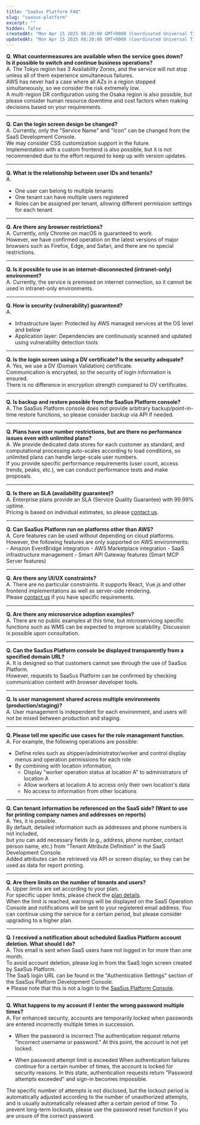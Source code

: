 ```yaml
---
title: "SaaSus Platform FAQ"
slug: "saasus-platform"
excerpt: ""
hidden: false
createdAt: "Mon Apr 15 2025 08:20:00 GMT+0000 (Coordinated Universal Time)"
updatedAt: "Mon Apr 15 2025 08:20:00 GMT+0000 (Coordinated Universal Time)"
---
```


**Q. What countermeasures are available when the service goes down?  
Is it possible to switch and continue business operations?**  
A. The Tokyo region has 3 Availability Zones, and the service will not stop unless all of them experience simultaneous failures.  
AWS has never had a case where all AZs in a region stopped simultaneously, so we consider the risk extremely low.  
A multi-region DR configuration using the Osaka region is also possible, but please consider human resource downtime and cost factors when making decisions based on your requirements.

---

**Q. Can the login screen design be changed?**  
A. Currently, only the "Service Name" and "Icon" can be changed from the SaaS Development Console.  
We may consider CSS customization support in the future.  
Implementation with a custom frontend is also possible, but it is not recommended due to the effort required to keep up with version updates.

---

**Q. What is the relationship between user IDs and tenants?**  
A.  
- One user can belong to multiple tenants  
- One tenant can have multiple users registered  
- Roles can be assigned per tenant, allowing different permission settings for each tenant

---

**Q. Are there any browser restrictions?**  
A. Currently, only Chrome on macOS is guaranteed to work.  
However, we have confirmed operation on the latest versions of major browsers such as Firefox, Edge, and Safari, and there are no special restrictions.

---

**Q. Is it possible to use in an internet-disconnected (intranet-only) environment?**  
A. Currently, the service is premised on internet connection, so it cannot be used in intranet-only environments.

---

**Q. How is security (vulnerability) guaranteed?**  
A.  
- Infrastructure layer: Protected by AWS managed services at the OS level and below  
- Application layer: Dependencies are continuously scanned and updated using vulnerability detection tools  

---

**Q. Is the login screen using a DV certificate? Is the security adequate?**  
A. Yes, we use a DV (Domain Validation) certificate.  
Communication is encrypted, so the security of login information is ensured.  
There is no difference in encryption strength compared to OV certificates.

---

**Q. Is backup and restore possible from the SaaSus Platform console?**  
A. The SaaSus Platform console does not provide arbitrary backup/point-in-time restore functions, so please consider backup via API if needed.

---

**Q. Plans have user number restrictions, but are there no performance issues even with unlimited plans?**  
A. We provide dedicated data stores for each customer as standard, and computational processing auto-scales according to load conditions, so unlimited plans can handle large-scale user numbers.  
If you provide specific performance requirements (user count, access trends, peaks, etc.), we can conduct performance tests and make proposals.

---

**Q. Is there an SLA (availability guarantee)?**  
A. Enterprise plans provide an SLA (Service Quality Guarantee) with 99.99% uptime.  
Pricing is based on individual estimates, so please [contact us](https://saasus.io/pricing#support).

---

**Q. Can SaaSus Platform run on platforms other than AWS?**  
A. Core features can be used without depending on cloud platforms.  
However, the following features are only supported on AWS environments:  
    - Amazon EventBridge integration
    - AWS Marketplace integration
    - SaaS infrastructure management
    - Smart API Gateway features (Smart MCP Server features)

---

**Q. Are there any UI/UX constraints?**  
A. There are no particular constraints. It supports React, Vue.js and other frontend implementations as well as server-side rendering.  
Please [contact us](https://saasus.io/pricing#support) if you have specific requirements.

---

**Q. Are there any microservice adoption examples?**  
A. There are no public examples at this time, but microservicing specific functions such as WMS can be expected to improve scalability. Discussion is possible upon consultation.

---

**Q. Can the SaaSus Platform console be displayed transparently from a specified domain URL?**  
A. It is designed so that customers cannot see through the use of SaaSus Platform.  
However, requests to SaaSus Platform can be confirmed by checking communication content with browser developer tools.

---

**Q. Is user management shared across multiple environments (production/staging)?**  
A. User management is independent for each environment, and users will not be mixed between production and staging.

---

**Q. Please tell me specific use cases for the role management function.**  
A. For example, the following operations are possible:  
- Define roles such as shipper/administrator/worker and control display menus and operation permissions for each role  
- By combining with location information,  
  - Display "worker operation status at location A" to administrators of location A  
  - Allow workers at location A to access only their own location's data  
  - No access to information from other locations  

---

**Q. Can tenant information be referenced on the SaaS side? (Want to use for printing company names and addresses on reports)**  
A. Yes, it is possible.  
By default, detailed information such as addresses and phone numbers is not included,  
but you can add necessary fields (e.g., address, phone number, contact person name, etc.) from "Tenant Attribute Definition" in the SaaS Development Console.  
Added attributes can be retrieved via API or screen display, so they can be used as data for report printing.

---

**Q. Are there limits on the number of tenants and users?**  
A. Upper limits are set according to your plan.  
For specific upper limits, please check the [plan details](https://saasus.io/pricing).  
When the limit is reached, warnings will be displayed on the SaaS Operation Console and notifications will be sent to your registered email address. You can continue using the service for a certain period, but please consider upgrading to a higher plan.

---

**Q. I received a notification about scheduled SaaSus Platform account deletion. What should I do?**  
A. This email is sent when SaaS users have not logged in for more than one month.  
To avoid account deletion, please log in from the SaaS login screen created by SaaSus Platform.  
The SaaS login URL can be found in the "Authentication Settings" section of the SaaSus Platform Development Console.  
※ Please note that this is not a login to the [SaaSus Platform Console](https://auth.saasus.io).  

---

**Q. What happens to my account if I enter the wrong password multiple times?**  
A. For enhanced security, accounts are temporarily locked when passwords are entered incorrectly multiple times in succession.
 - When the password is incorrect
The authentication request returns "Incorrect username or password." At this point, the account is not yet locked.

 - When password attempt limit is exceeded
When authentication failures continue for a certain number of times, the account is locked for security reasons. In this state, authentication requests return "Password attempts exceeded" and sign-in becomes impossible.

The specific number of attempts is not disclosed, but the lockout period is automatically adjusted according to the number of unauthorized attempts, and is usually automatically released after a certain period of time.
To prevent long-term lockouts, please use the password reset function if you are unsure of the correct password.





